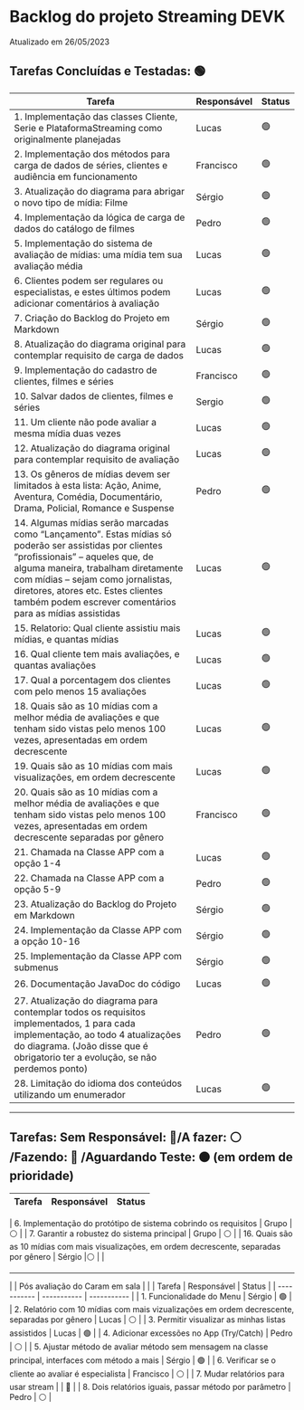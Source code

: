 # Backlog do projeto Streaming DEVK
Atualizado em 26/05/2023

## Tarefas Concluídas e Testadas: 🟢

| Tarefa      | Responsável | Status |
| ----------- | ----------- | ----------- |
| 1. Implementação das classes Cliente, Serie e PlataformaStreaming como originalmente planejadas   |   Lucas   |   🟢  |
| 2. Implementação dos métodos para carga de dados de séries, clientes e audiência em funcionamento |   Francisco   |   🟢 |
| 3. Atualização do diagrama para abrigar o novo tipo de mídia: Filme   |   Sérgio  |   🟢  |
| 4. Implementação da lógica de carga de dados do catálogo de filmes    |   Pedro   |   🟢  |
| 5. Implementação do sistema de avaliação de mídias: uma mídia tem sua avaliação média |   Lucas   |   🟢  |
| 6. Clientes podem ser regulares ou especialistas, e estes últimos podem adicionar comentários à avaliação |   Lucas   |   🟢 |
| 7. Criação do Backlog do Projeto em Markdown |   Sérgio   |   🟢  |
| 8. Atualização do diagrama original para contemplar requisito de carga de dados   |   Lucas | 🟢  |
| 9. Implementação do cadastro de clientes, filmes e séries |   Francisco |   🟢 |
| 10. Salvar dados de clientes, filmes e séries  |  Sergio | 🟢 | 
| 11. Um cliente não pode avaliar a mesma mídia duas vezes   | Lucas | 🟢 |
| 12. Atualização do diagrama original para contemplar requisito de avaliação   |  Lucas  | 🟢 |
| 13. Os gêneros de mídias devem ser limitados à esta lista: Ação, Anime, Aventura, Comédia, Documentário, Drama, Policial, Romance e Suspense      | Pedro | 🟢 |
| 14. Algumas mídias serão marcadas como “Lançamento”. Estas mídias só poderão ser assistidas por clientes “profissionais” – aqueles que, de alguma maneira, trabalham diretamente com mídias – sejam como jornalistas, diretores, atores etc. Estes clientes também podem escrever comentários para as mídias assistidas   | Lucas   | 🟢 |
| 15. Relatorio: Qual cliente assistiu mais mídias, e quantas mídias | Lucas | 🟢 | 
| 16. Qual cliente tem mais avaliações, e quantas avaliações | Lucas | 🟢 | 
| 17. Qual a porcentagem dos clientes com pelo menos 15 avaliações | Lucas | 🟢 |
| 18. Quais são as 10 mídias com a melhor média de avaliações e que tenham sido vistas pelo menos 100 vezes, apresentadas em ordem decrescente | Lucas | 🟢  | 
| 19. Quais são as 10 mídias com mais visualizações, em ordem decrescente | Lucas | 🟢 |
| 20. Quais são as 10 mídias com a melhor média de avaliações e que tenham sido vistas pelo menos 100 vezes, apresentadas em ordem decrescente separadas por gênero | Francisco  |  🟢|
| 21. Chamada na Classe APP com a opção 1-4    | Lucas  | 🟢 | |
| 22. Chamada na Classe APP com a opção 5-9    | Pedro  | 🟢 | |
| 23. Atualização do Backlog do Projeto em Markdown |   Sérgio   |   🟢  |
| 24. Implementação da Classe APP com a opção 10-16    | Sérgio  | 🟢 |
| 25. Implementação da Classe APP com submenus    | Sérgio  | 🟢 |
| 26. Documentação JavaDoc do código | Lucas | 🟢 |
| 27. Atualização do diagrama para contemplar todos os requisitos implementados, 1 para cada implementação, ao todo 4 atualizações do diagrama. (João disse que é obrigatorio ter a evolução, se não perdemos ponto) | Pedro | 🟢 |
| 28. Limitação do idioma dos conteúdos utilizando um enumerador | Lucas | 🟢 |
----

## Tarefas: Sem Responsável: 🔴/A fazer: ⚪ /Fazendo: 🔵 /Aguardando Teste: 🟠 (em ordem de prioridade)

| Tarefa      | Responsável | Status |
| ----------- | ----------- | ----------- |

| 6. Implementação do protótipo de sistema cobrindo os requisitos   |   Grupo    | ⚪ |
| 7. Garantir a robustez do sistema principal   |   Grupo    | ⚪ |
| 16. Quais são as 10 mídias com mais visualizações, em ordem decrescente, separadas por gênero | Sérgio  |⚪ | |

----
|  | Pós avaliação do Caram em sala |  |
| Tarefa      | Responsável | Status |
| ----------- | ----------- | ----------- |
| 1. Funcionalidade do Menu | Sérgio | 🟢 |
| 2. Relatório com 10 mídias com mais vizualizações em ordem decrescente, separadas por gênero | Lucas | ⚪ |
| 3. Permitir visualizar as minhas listas assistidos | Lucas | 🟢 |
| 4. Adicionar excessões no App (Try/Catch) | Pedro | ⚪ |
| 5. Ajustar método de avaliar método sem mensagem na classe principal, interfaces com método a mais  | Sérgio | 🟢 |
| 6. Verificar se o cliente ao avaliar é especialista | Francisco | ⚪ |
| 7. Mudar relatórios para usar stream |  | 🔴 |
| 8. Dois relatórios iguais, passar método por parâmetro  | Pedro | ⚪ |


